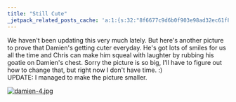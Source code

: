```yaml
---
title: "Still Cute"
_jetpack_related_posts_cache: 'a:1:{s:32:"8f6677c9d6b0f903e98ad32ec61f8deb";a:2:{s:7:"expires";i:1520734939;s:7:"payload";a:3:{i:0;a:1:{s:2:"id";i:207;}i:1;a:1:{s:2:"id";i:199;}i:2;a:1:{s:2:"id";i:203;}}}}'
---
```

<p>We haven't been updating this very much lately.  But here's another picture to prove that Damien's getting cuter everyday.  He's got lots of smiles for us all the time and Chris can make him squeal with laughter by rubbing his goatie on Damien's chest.  Sorry the picture is so big, I'll have to figure out how to change that, but right now I don't have time. :)<br />
UPDATE: I managed to make the picture smaller.</p>
<p><a href='http://family.chrisenns.com/wp3/wp-content/uploads/2007/09/damien-43.jpg' title='damien-4.jpg'><img src='http://family.chrisenns.com/wp3/wp-content/uploads/2007/09/damien-43.jpg' alt='damien-4.jpg' /></a></p>
